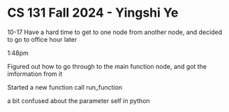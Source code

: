 # CS 131 Fall 2024 - Yingshi Ye

10-17
Have a hard time to get to one node from another node, and decided to go to office hour later 

1:48pm

Figured out how to go through to the main function node, and got the imformation from it

Started a new function call run_function

a bit confused about the parameter self in python


